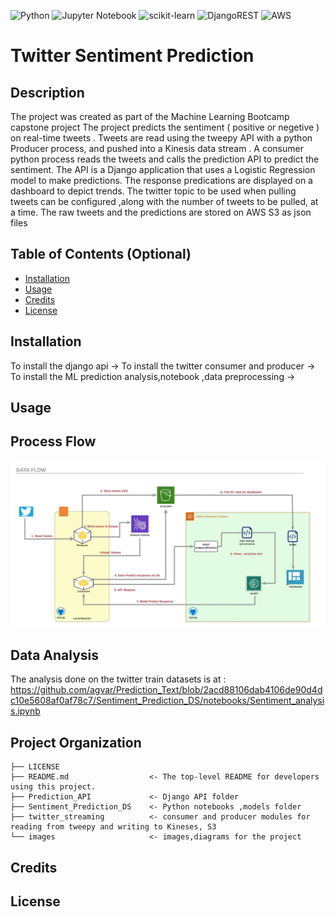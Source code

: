 ![Python](https://img.shields.io/badge/python-3670A0?style=for-the-badge&logo=python&logoColor=ffdd54) ![Jupyter Notebook](https://img.shields.io/badge/jupyter-%23FA0F00.svg?style=for-the-badge&logo=jupyter&logoColor=white) ![scikit-learn](https://img.shields.io/badge/scikit--learn-%23F7931E.svg?style=for-the-badge&logo=scikit-learn&logoColor=white) ![DjangoREST](https://img.shields.io/badge/DJANGO-REST-ff1709?style=for-the-badge&logo=django&logoColor=white&color=ff1709&labelColor=gray) ![AWS](https://img.shields.io/badge/AWS-%23FF9900.svg?style=for-the-badge&logo=amazon-aws&logoColor=white)

# Twitter Sentiment Prediction

## Description

The project was created as part of the Machine Learning Bootcamp capstone project
The project predicts the sentiment ( positive or negetive ) on real-time tweets . Tweets are read using the tweepy API with a python Producer process, and pushed into a Kinesis data stream . A consumer python process reads the tweets and calls the prediction API to predict the sentiment.
The API is a Django application that uses a Logistic Regression model to make predictions. The response predications are displayed on a dashboard to depict trends.
The twitter topic to be used when pulling tweets can be configured ,along with the number of tweets to be pulled, at a time.
The raw tweets and the predictions are stored on AWS S3 as json files

## Table of Contents (Optional)

- [Installation](#installation)
- [Usage](#usage)
- [Credits](#credits)
- [License](#license)

## Installation

To install the django api ->
To install the twitter consumer and producer ->
To install the ML prediction analysis,notebook ,data preprocessing ->

## Usage

## Process Flow

![Architecture Diagram](https://github.com/agvar/Prediction_Text/blob/master/images/capstone_project_architecture.jpeg)

## Data Analysis

The analysis done on the twitter train datasets is at : https://github.com/agvar/Prediction_Text/blob/2acd88106dab4106de90d4dc10e5608af0af78c7/Sentiment_Prediction_DS/notebooks/Sentiment_analysis.ipynb

## Project Organization

    ├── LICENSE
    ├── README.md                  <- The top-level README for developers using this project.
    ├── Prediction_API             <- Django API folder
    ├── Sentiment_Prediction_DS    <- Python notebooks ,models folder
    ├── twitter_streaming          <- consumer and producer modules for reading from tweepy and writing to Kineses, S3
    └── images                     <- images,diagrams for the project

## Credits

## License
